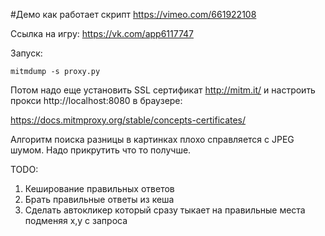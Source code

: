 #Демо как работает скрипт https://vimeo.com/661922108

Ссылка на игру: https://vk.com/app6117747

Запуск:

```
mitmdump -s proxy.py
```

Потом надо еще установить SSL сертификат http://mitm.it/ и настроить прокси http://localhost:8080 в браузере:

https://docs.mitmproxy.org/stable/concepts-certificates/

Алгоритм поиска разницы в картинках плохо справляется с JPEG шумом. Надо прикрутить что то получше. 

TODO:

1. Кеширование правильных ответов
2. Брать правильные ответы из кеша
3. Сделать автокликер который сразу тыкает на правильные места подменяя x,y с запроса
